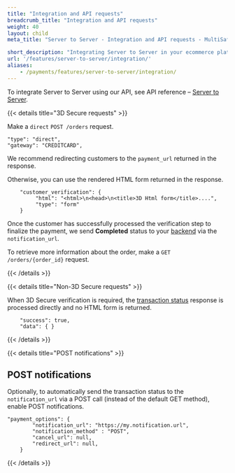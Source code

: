 ```yaml
---
title: "Integration and API requests"
breadcrumb_title: "Integration and API requests"
weight: 40
layout: child
meta_title: "Server to Server - Integration and API requests - MultiSafepay Docs"

short_description: "Integrating Server to Server in your ecommerce platform via our API"
url: '/features/server-to-server/integration/'
aliases:
    - /payments/features/server-to-server/integration/
---
```


To integrate Server to Server using our API, see API reference – [Server to Server](/api/#server-to-server).

{{< details title="3D Secure requests" >}}

Make a `direct` `POST /orders` request. 

```
"type": "direct",
"gateway": "CREDITCARD",
```

We recommend redirecting customers to the `payment_url` returned in the response. 

Otherwise, you can use the rendered HTML form returned in the response.

```
    "customer_verification": {
         "html": "<html>\n<head>\n<title>3D Html form</title>....",
         "type": "form" 
    }
```

Once the customer has successfully processed the verification step to finalize the payment, we send **Completed** status to your [backend](/glossaries/multisafepay-glossary/#backend) via the `notification_url`.

To retrieve more information about the order, make a `GET /orders/{order_id}` request. 

{{< /details >}}

{{< details title="Non-3D Secure requests" >}}

When 3D Secure verification is required, the [transaction status](/about-payments/multisafepay-statuses/) response is processed directly and no HTML form is returned.

```
    "success": true,
    "data": { }
```

{{< /details >}}

{{< details title="POST notifications" >}}

## POST notifications
Optionally, to automatically send the transaction status to the `notification_url` via a POST call (instead of the default GET method), enable POST notifications.

```
"payment_options": {
        "notification_url": "https://my.notification.url",
        "notification_method" : "POST",
        "cancel_url": null,
        "redirect_url": null,
    }
```
{{< /details >}}